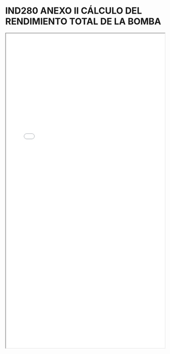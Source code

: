 # IND280 ANEXO II CÁLCULO DEL RENDIMIENTO TOTAL DE LA BOMBA

<iframe src="../IND280 ANEXO II CÁLCULO DEL RENDIMIENTO TOTAL DE LA BOMBA.pdf" width="100%" height="1000px"></iframe>

